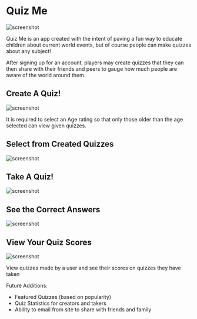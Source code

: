 Quiz Me
=============
![screenshot](https://lh6.googleusercontent.com/-7vARDp7zqyw/UmXeMc_wEmI/AAAAAAAAArs/yKhjaTfIKME/w948-h535-no/Screen+Shot+2013-10-21+at+10.06.39+PM.png)

Quiz Me is an app created with the intent of paving a fun way to educate children about current world events, but of course people can make quizzes about any subject!

After signing up for an account, players may create quizzes that they can then share with their friends and peers to gauge how much people are aware of the world around them.

Create A Quiz!
-----------------
![screenshot](https://lh6.googleusercontent.com/-qhuuG7s8dxc/UmXeM2arqfI/AAAAAAAAAr0/pXcPgTB2MjU/w948-h538-no/Screen+Shot+2013-10-21+at+10.06.54+PM.png)

It is required to select an Age rating so that only those older than the age selected can view given quizzes.

Select from Created Quizzes
-----------------
![screenshot](https://lh6.googleusercontent.com/-aFFlMYc4X4o/UmXeMkJ--8I/AAAAAAAAArw/E3XAndLc2CE/w948-h536-no/Screen+Shot+2013-10-21+at+10.07.24+PM.png)

Take A Quiz!
-----------------
![screenshot](https://lh6.googleusercontent.com/-6gUvgxH2aYY/UmXeMNxvbSI/AAAAAAAAArk/MZPNlmFPmOM/w948-h537-no/Screen+Shot+2013-10-21+at+10.08.00+PM.png)

See the Correct Answers
-----------------
![screenshot](https://lh6.googleusercontent.com/-Tcb8zRSZ-BU/UmXfjTGQDGI/AAAAAAAAAsQ/85kvXIsfRNg/w948-h535-no/Screen+Shot+2013-10-21+at+10.14.17+PM.png)

View Your Quiz Scores
-----------------
![screenshot](https://lh6.googleusercontent.com/-b-v7bUPnk9A/UmXeVFwstXI/AAAAAAAAAr8/6huZADvxeG4/w948-h534-no/Screen+Shot+2013-10-21+at+10.09.12+PM.png)

View quizzes made by a user and see their scores on quizzes they have taken

Future Additions:
- Featured Quizzes (based on popularity)
- Quiz Statistics for creators and takers
- Ability to email from site to share with friends and family
